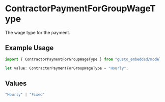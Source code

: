 # ContractorPaymentForGroupWageType

The wage type for the payment.

## Example Usage

```typescript
import { ContractorPaymentForGroupWageType } from "gusto_embedded/models/components";

let value: ContractorPaymentForGroupWageType = "Hourly";
```

## Values

```typescript
"Hourly" | "Fixed"
```